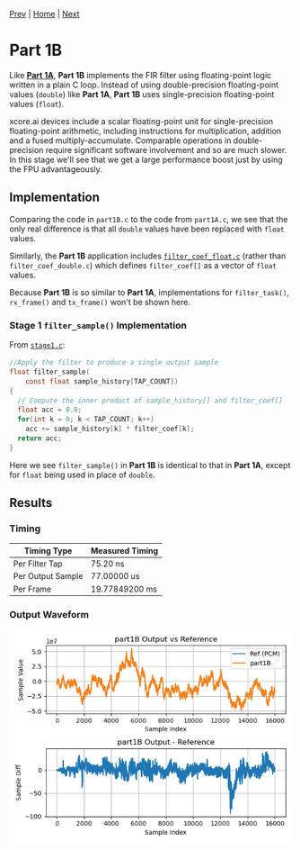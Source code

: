 
[Prev](part1A.md) | [Home](../intro.md) | [Next](part1C.md)

# Part 1B

Like [**Part 1A**](part1A.md), **Part 1B** implements the FIR filter using
floating-point logic written in a plain C loop. Instead of using
double-precision floating-point values (`double`) like **Part 1A**, **Part 1B**
uses single-precision floating-point values (`float`).

xcore.ai devices include a scalar floating-point unit for single-precision
floating-point arithmetic, including instructions for multiplication, addition
and a fused multiply-accumulate. Comparable operations in double-precision
require significant software involvement and so are much slower. In this stage
we'll see that we get a large performance boost just by using the FPU advantageously.

## Implementation

Comparing the code in `part1B.c` to the code from `part1A.c`, we see that the
only real difference is that all `double` values have been replaced with `float`
values.

Similarly, the **Part 1B** application includes [`filter_coef_float.c`](TODO)
(rather than `filter_coef_double.c`) which defines `filter_coef[]` as a vector
of `float` values.

Because **Part 1B** is so similar to **Part 1A**, implementations for
`filter_task()`, `rx_frame()` and `tx_frame()` won't be shown here.

### Stage 1 `filter_sample()` Implementation

From [`stage1.c`](TODO):
```c
//Apply the filter to produce a single output sample
float filter_sample(
    const float sample_history[TAP_COUNT])
{
  // Compute the inner product of sample_history[] and filter_coef[]
  float acc = 0.0;
  for(int k = 0; k < TAP_COUNT; k++)
    acc += sample_history[k] * filter_coef[k];
  return acc;
}
```

Here we see `filter_sample()` in **Part 1B** is identical to that in **Part
1A**, except for `float` being used in place of `double`.

## Results

### Timing

| Timing Type       | Measured Timing
|-------------------|-----------------------
| Per Filter Tap    | 75.20 ns
| Per Output Sample | 77.00000 us
| Per Frame         | 19.77849200 ms

### Output Waveform

![**Part 1B** Output](img/part1B.png)